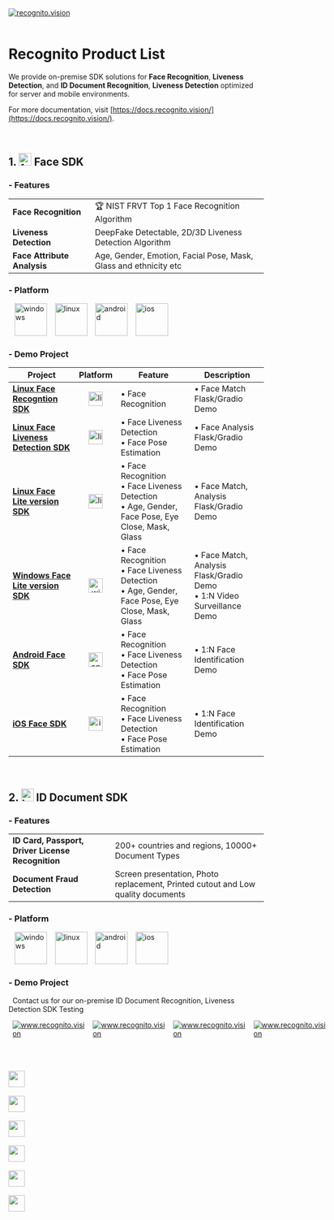 <a href="https://recognito.vision" style="display: flex; align-items: center;">
    <img src="https://github.com/Recognito-Vision/Linux-FaceRecognition-FaceLivenessDetection/assets/153883841/b82f5c35-09d0-4064-a252-4bcd14e22407" alt="recognito.vision"/>
</a><br/>

# Recognito Product List

We provide on-premise SDK solutions for **Face Recognition**, **Liveness Detection**, and **ID Document Recognition**, **Liveness Detection** optimized for server and mobile environments.

For more documentation, visit [https://docs.recognito.vision/](https://docs.recognito.vision/).

<br/>

## 1. <img src="https://github.com/Recognito-Vision/Product-List/assets/153883841/ec736b67-3c45-4458-ac92-d4992965c925" alt="face sdk" width="25"> Face SDK

### - Features

  |||
  |------------|------------|
  | **Face Recognition** | 🏆 NIST FRVT Top 1 Face Recognition Algorithm |
  | **Liveness Detection** | DeepFake Detectable, 2D/3D Liveness Detection Algorithm |
  | **Face Attribute Analysis** | Age, Gender, Emotion, Facial Pose, Mask, Glass and ethnicity etc |

### - Platform

<p align="left">
  &nbsp;&nbsp;
  <img src="https://github.com/Recognito-Vision/Product-List/assets/153883841/f3460c28-737b-4a55-bb3b-91e8b75fcf3d" alt="windows" width="64px" /> &nbsp;&nbsp;
  <img src="https://github.com/Recognito-Vision/Product-List/assets/153883841/fe4fa1a0-3194-4fee-b58f-87f687014541" alt="linux" width="64px" /> &nbsp;&nbsp;
  <img src="https://github.com/Recognito-Vision/Product-List/assets/153883841/4835c222-e2d8-4561-b46c-8747bf414f2c" alt="android" width="64px" /> &nbsp;&nbsp;
  <img src="https://github.com/Recognito-Vision/Product-List/assets/153883841/a74b00b2-ee2d-4b47-b19a-42d1a13e46a6" alt="ios" width="64px" />
</p>

### - Demo Project

  | Project | Platform | Feature | Description |
  |-----|:----------:|---------|-----------|
  |[**Linux Face Recogntion SDK**](https://github.com/Recognito-Vision/Linux-FaceRecognition-FaceLivenessDetection/tree/main/Recognition-Demo)|  <img src="https://github.com/Recognito-Vision/Product-List/assets/153883841/fe4fa1a0-3194-4fee-b58f-87f687014541" alt="linux" width="28px" /> | • Face Recognition | • Face Match Flask/Gradio Demo |
  |[**Linux Face Liveness Detection SDK**](https://github.com/Recognito-Vision/Linux-FaceRecognition-FaceLivenessDetection/tree/main/LivenessDetection-Demo)|  <img src="https://github.com/Recognito-Vision/Product-List/assets/153883841/fe4fa1a0-3194-4fee-b58f-87f687014541" alt="linux" width="28px" /> | • Face Liveness Detection <br/> • Face Pose Estimation | • Face Analysis Flask/Gradio Demo |
  |[**Linux Face Lite version SDK**](https://github.com/Recognito-Vision/Linux-FaceRecognition-FaceLivenessDetection/tree/main/FaceSDK-Lite-Demo)|  <img src="https://github.com/Recognito-Vision/Product-List/assets/153883841/fe4fa1a0-3194-4fee-b58f-87f687014541" alt="linux" width="28px" /> | • Face Recognition <br/> • Face Liveness Detection <br/> • Age, Gender, Face Pose, Eye Close, Mask, Glass | • Face Match, Analysis Flask/Gradio Demo |
  |[**Windows Face Lite version SDK**](https://github.com/Recognito-Vision/Windows-FaceRecognition-FaceLivenessDetection)|  <img src="https://github.com/Recognito-Vision/Product-List/assets/153883841/f3460c28-737b-4a55-bb3b-91e8b75fcf3d" alt="windows" width="28px" /> | • Face Recognition <br/> • Face Liveness Detection <br/> • Age, Gender, Face Pose, Eye Close, Mask, Glass | • Face Match, Analysis Flask/Gradio Demo <br/> • 1:N Video Surveillance Demo|
  |[**Android Face SDK**](https://github.com/Recognito-Vision/Android-FaceRecognition-FaceLivenessDetection)|  <img src="https://github.com/Recognito-Vision/Product-List/assets/153883841/4835c222-e2d8-4561-b46c-8747bf414f2c" alt="android" width="28px" /> | • Face Recognition <br/> • Face Liveness Detection <br/> • Face Pose Estimation | • 1:N Face Identification Demo |
  |[**iOS Face SDK**](https://github.com/Recognito-Vision/iOS-FaceRecognition-FaceLivenessDetection)|  <img src="https://github.com/Recognito-Vision/Product-List/assets/153883841/a74b00b2-ee2d-4b47-b19a-42d1a13e46a6" alt="ios" width="28px" /> | • Face Recognition <br/> • Face Liveness Detection <br/> • Face Pose Estimation | • 1:N Face Identification Demo |

<br/>

## 2. <img src="https://github.com/Recognito-Vision/Product-List/assets/153883841/078c73fa-ea75-4431-a7aa-731e399edd71" alt="ID Doc sdk" width="25"> ID Document SDK

### - Features

  |||
  |------------|------------|
  | **ID Card, Passport, Driver License Recognition** | 200+ countries and regions, 10000+ Document Types |
  | **Document Fraud Detection** | Screen presentation, Photo replacement, Printed cutout and Low quality documents |

### - Platform

<p align="left">
  &nbsp;&nbsp;
  <img src="https://github.com/Recognito-Vision/Product-List/assets/153883841/f3460c28-737b-4a55-bb3b-91e8b75fcf3d" alt="windows" width="64px" /> &nbsp;&nbsp;
  <img src="https://github.com/Recognito-Vision/Product-List/assets/153883841/fe4fa1a0-3194-4fee-b58f-87f687014541" alt="linux" width="64px" /> &nbsp;&nbsp;
  <img src="https://github.com/Recognito-Vision/Product-List/assets/153883841/4835c222-e2d8-4561-b46c-8747bf414f2c" alt="android" width="64px" /> &nbsp;&nbsp;
  <img src="https://github.com/Recognito-Vision/Product-List/assets/153883841/a74b00b2-ee2d-4b47-b19a-42d1a13e46a6" alt="ios" width="64px" />
</p>

### - Demo Project

&nbsp;&nbsp;Contact us for our on-premise ID Document Recognition, Liveness Detection SDK Testing

<div style="display: flex; align-items: center;">
    &nbsp;&nbsp;<a target="_blank" href="mailto:hassan@recognito.vision"><img src="https://img.shields.io/badge/email-hassan@recognito.vision-blue.svg?logo=gmail " alt="www.recognito.vision"></a>
    &nbsp;&nbsp;&nbsp;&nbsp;<a target="_blank" href="https://wa.me/+14158003112"><img src="https://img.shields.io/badge/whatsapp-+14158003112-blue.svg?logo=whatsapp " alt="www.recognito.vision"></a>
    &nbsp;&nbsp;&nbsp;&nbsp;<a target="_blank" href="https://t.me/recognito_vision"><img src="https://img.shields.io/badge/telegram-@recognito__vision-blue.svg?logo=telegram " alt="www.recognito.vision"></a>
    &nbsp;&nbsp;&nbsp;&nbsp;<a target="_blank" href="https://join.slack.com/t/recognito-workspace/shared_invite/zt-2d4kscqgn-"><img src="https://img.shields.io/badge/slack-recognito__workspace-blue.svg?logo=slack " alt="www.recognito.vision"></a>
</div>
<br/><br/>

<p align="center">
    &emsp;&emsp;<a href="https://recognito.vision" style="display: flex; align-items: center;"><img src="https://recognito.vision/wp-content/uploads/2024/03/recognito_64_cl.png" style="width: 32px; margin-right: 5px;"/></a>
    &nbsp;&nbsp;&nbsp;&nbsp;<a href="https://www.linkedin.com/company/recognito-vision" style="display: flex; align-items: center;"><img src="https://recognito.vision/wp-content/uploads/2024/03/linkedin_64_cl.png" style="width: 32px; margin-right: 5px;"/></a>
    &nbsp;&nbsp;&nbsp;&nbsp;<a href="https://huggingface.co/Recognito" style="display: flex; align-items: center;"><img src="https://recognito.vision/wp-content/uploads/2024/03/hf_64_cl.png" style="width: 32px; margin-right: 5px;"/></a>
    &nbsp;&nbsp;&nbsp;&nbsp;<a href="https://github.com/Recognito-Vision" style="display: flex; align-items: center;"><img src="https://recognito.vision/wp-content/uploads/2024/03/github_64_cl.png" style="width: 32px; margin-right: 5px;"/></a>
    &nbsp;&nbsp;&nbsp;&nbsp;<a href="https://hub.docker.com/u/recognito" style="display: flex; align-items: center;"><img src="https://recognito.vision/wp-content/uploads/2024/03/docker_64_cl.png" style="width: 32px; margin-right: 5px;"/></a>
    &nbsp;&nbsp;&nbsp;&nbsp;<a href="https://www.youtube.com/@Recognito-Ltd" style="display: flex; align-items: center;"><img src="https://recognito.vision/wp-content/uploads/2024/04/youtube_64_cl.png" style="width: 32px; margin-right: 5px;"/></a>
</p>

